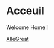 <!-- TITLE: Home -->
<!-- SUBTITLE: Mon Wiki -->

# Acceuil
Welcome Home !

[AlléGreat](http://raspberrypi:9446/new-page)